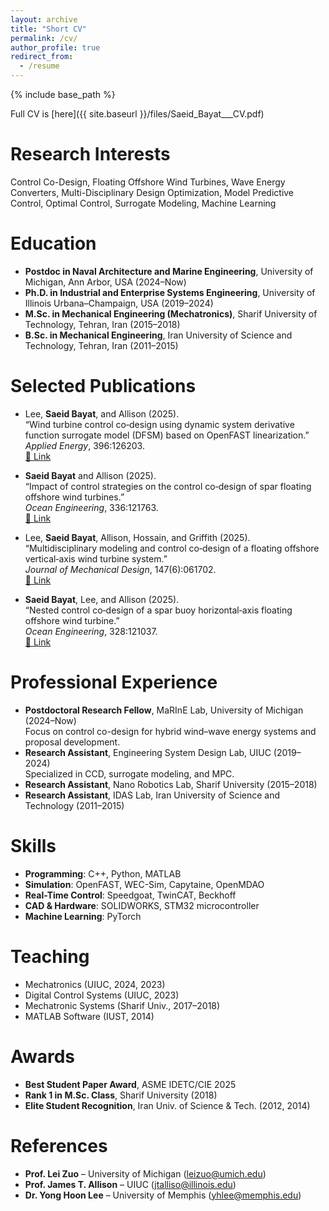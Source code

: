 ```yaml
---
layout: archive
title: "Short CV"
permalink: /cv/
author_profile: true
redirect_from:
  - /resume
---
```


{% include base_path %}

Full CV is [here]({{ site.baseurl }}/files/Saeid_Bayat___CV.pdf)

Research Interests
======
Control Co-Design, Floating Offshore Wind Turbines, Wave Energy Converters, Multi-Disciplinary Design Optimization, Model Predictive Control, Optimal Control, Surrogate Modeling, Machine Learning

Education
======
* **Postdoc in Naval Architecture and Marine Engineering**, University of Michigan, Ann Arbor, USA (2024–Now)  
* **Ph.D. in Industrial and Enterprise Systems Engineering**, University of Illinois Urbana–Champaign, USA (2019–2024)  
* **M.Sc. in Mechanical Engineering (Mechatronics)**, Sharif University of Technology, Tehran, Iran (2015–2018)  
* **B.Sc. in Mechanical Engineering**, Iran University of Science and Technology, Tehran, Iran (2011–2015)

Selected Publications
======
* Lee, **Saeid Bayat**, and Allison (2025).  
  “Wind turbine control co‑design using dynamic system derivative function surrogate model (DFSM) based on OpenFAST linearization.”  
  *Applied Energy*, 396:126203.  
  [🔗 Link](https://www.sciencedirect.com/science/article/pii/S030626192500933X)

* **Saeid Bayat** and Allison (2025).  
  “Impact of control strategies on the control co‑design of spar floating offshore wind turbines.”  
  *Ocean Engineering*, 336:121763.  
  [🔗 Link](https://www.sciencedirect.com/science/article/pii/S0029801825014696)

* Lee, **Saeid Bayat**, Allison, Hossain, and Griffith (2025).  
  “Multidisciplinary modeling and control co‑design of a floating offshore vertical‑axis wind turbine system.”  
  *Journal of Mechanical Design*, 147(6):061702.  
  [🔗 Link](https://asmedigitalcollection.asme.org/mechanicaldesign/article/147/6/061702/1213031/Multidisciplinary-Modeling-and-Control-Co-Design)

* **Saeid Bayat**, Lee, and Allison (2025).  
  “Nested control co‑design of a spar buoy horizontal‑axis floating offshore wind turbine.”  
  *Ocean Engineering*, 328:121037.  
  [🔗 Link](https://www.sciencedirect.com/science/article/pii/S0029801825007504)


Professional Experience
======
* **Postdoctoral Research Fellow**, MaRInE Lab, University of Michigan (2024–Now)  
  Focus on control co-design for hybrid wind–wave energy systems and proposal development.  
* **Research Assistant**, Engineering System Design Lab, UIUC (2019–2024)  
  Specialized in CCD, surrogate modeling, and MPC.  
* **Research Assistant**, Nano Robotics Lab, Sharif University (2015–2018)  
* **Research Assistant**, IDAS Lab, Iran University of Science and Technology (2011–2015)

Skills
======
* **Programming**: C++, Python, MATLAB  
* **Simulation**: OpenFAST, WEC-Sim, Capytaine, OpenMDAO  
* **Real-Time Control**: Speedgoat, TwinCAT, Beckhoff  
* **CAD & Hardware**: SOLIDWORKS, STM32 microcontroller  
* **Machine Learning**: PyTorch

Teaching
======
* Mechatronics (UIUC, 2024, 2023)  
* Digital Control Systems (UIUC, 2023)  
* Mechatronic Systems (Sharif Univ., 2017–2018)  
* MATLAB Software (IUST, 2014)

Awards
======
* **Best Student Paper Award**, ASME IDETC/CIE 2025  
* **Rank 1 in M.Sc. Class**, Sharif University (2018)  
* **Elite Student Recognition**, Iran Univ. of Science & Tech. (2012, 2014)

References
======
* **Prof. Lei Zuo** – University of Michigan ([leizuo@umich.edu](mailto:leizuo@umich.edu))  
* **Prof. James T. Allison** – UIUC ([jtalliso@illinois.edu](mailto:jtalliso@illinois.edu))  
* **Dr. Yong Hoon Lee** – University of Memphis ([yhlee@memphis.edu](mailto:yhlee@memphis.edu))

